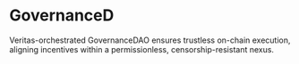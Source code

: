 # GovernanceD
Veritas-orchestrated GovernanceDAO ensures trustless on-chain execution, aligning incentives within a permissionless, censorship-resistant nexus.
